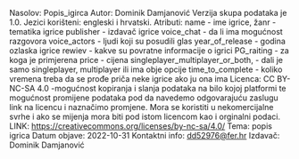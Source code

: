 Nasolov: Popis_igirca
Autor: Dominik Damjanović
Verzija skupa podataka je 1.0.
Jezici korišteni: engleski i hrvatski.
Atributi: name - ime igrice,
          žanr - tematika igrice
          publisher - izdavač igrice
	  voice_chat - da li ima mogućnost razgovora 
	  voice_actors - ljudi koji su posudili glas
	  year_of_release - godina ozlaska igrice
	  rewiev - kakve su povratne informacije o igrici
	  PG_raiting - za koga je primjerena
	  price - cijena
	  singleplayer_multiplayer_or_both, - dali je samo singleplayer, multiplayer ili ima obje opcije
	  time_to_complete - koliko vremena treba da se prođe priča neke igrice ako ju ona ima
Licenca: CC BY-NC-SA 4.0 -mogućnost kopiranja i slanja podataka na bilo kojoj platformi te mogućnost promijene podataka pod da navedemo odgovarajuću zaslugu link na licencu i naznačimo promjene.
Mora se koristiti u nekomercijalne svrhe i ako se mijenja mora biti pod istom licencom kao i orginalni podaci.
LINK: https://creativecommons.org/licenses/by-nc-sa/4.0/
Tema: popis igrica 
Datum objave: 2022-10-31
Kontaktni info: dd52976@fer.hr
Izdavač: Dominik Damjanović
